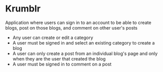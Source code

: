 # Krumblr

Application where users can sign in to an account to be able to create blogs, post on those blogs, and comment on other user's posts
* Any user can create or edit a category
* A user must be signed in and select an existing category to create a blog
* A user can only create a post from an individual blog's page and only when they are the user that created the blog
* A user must be signed in to comment on a post